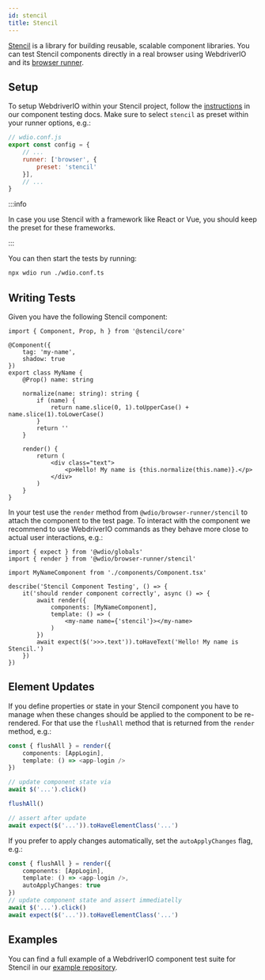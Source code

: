 ```yaml
---
id: stencil
title: Stencil
---
```


[Stencil](https://stenciljs.com/) is a library for building reusable, scalable component libraries. You can test Stencil components directly in a real browser using WebdriverIO and its [browser runner](/docs/runner#browser-runner).

## Setup

To setup WebdriverIO within your Stencil project, follow the [instructions](/docs/component-testing#set-up) in our component testing docs. Make sure to select `stencil` as preset within your runner options, e.g.:

```js
// wdio.conf.js
export const config = {
    // ...
    runner: ['browser', {
        preset: 'stencil'
    }],
    // ...
}
```

:::info

In case you use Stencil with a framework like React or Vue, you should keep the preset for these frameworks.

:::

You can then start the tests by running:

```sh
npx wdio run ./wdio.conf.ts
```

## Writing Tests

Given you have the following Stencil component:

```tsx title="./components/Component.tsx"
import { Component, Prop, h } from '@stencil/core'

@Component({
    tag: 'my-name',
    shadow: true
})
export class MyName {
    @Prop() name: string

    normalize(name: string): string {
        if (name) {
            return name.slice(0, 1).toUpperCase() + name.slice(1).toLowerCase()
        }
        return ''
    }

    render() {
        return (
            <div class="text">
                <p>Hello! My name is {this.normalize(this.name)}.</p>
            </div>
        )
    }
}
```

In your test use the `render` method from `@wdio/browser-runner/stencil` to attach the component to the test page. To interact with the component we recommend to use WebdriverIO commands as they behave more close to actual user interactions, e.g.:

```tsx title="app.test.tsx"
import { expect } from '@wdio/globals'
import { render } from '@wdio/browser-runner/stencil'

import MyNameComponent from './components/Component.tsx'

describe('Stencil Component Testing', () => {
    it('should render component correctly', async () => {
        await render({
            components: [MyNameComponent],
            template: () => (
                <my-name name={'stencil'}></my-name>
            )
        })
        await expect($('>>>.text')).toHaveText('Hello! My name is Stencil.')
    })
})
```

## Element Updates

If you define properties or state in your Stencil component you have to manage when these changes should be applied to the component to be re-rendered. For that use the `flushAll` method that is returned from the `render` method, e.g.:

```ts
const { flushAll } = render({
    components: [AppLogin],
    template: () => <app-login />
})

// update component state via
await $('...').click()

flushAll()

// assert after update
await expect($('...')).toHaveElementClass('...')
```

If you prefer to apply changes automatically, set the `autoApplyChanges` flag, e.g.:

```ts
const { flushAll } = render({
    components: [AppLogin],
    template: () => <app-login />,
    autoApplyChanges: true
})
// update component state and assert immediatelly
await $('...').click()
await expect($('...')).toHaveElementClass('...')
```

## Examples

You can find a full example of a WebdriverIO component test suite for Stencil in our [example repository](https://github.com/webdriverio/component-testing-examples/tree/main/stencil-component-starter).

